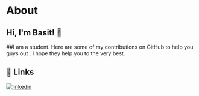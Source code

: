 


#  About 



## Hi, I'm Basit! 👋 
##I am a student. Here are some of my contributions on GitHub to help you guys out . I hope they help you to the very best.


## 🔗 Links

[![linkedin](https://img.shields.io/badge/linkedin-0A66C2?style=for-the-badge&logo=linkedin&logoColor=white)](https://www.linkedin.com/in/basit-xd/)



